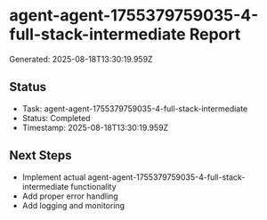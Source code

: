 # agent-agent-1755379759035-4-full-stack-intermediate Report

Generated: 2025-08-18T13:30:19.959Z

## Status
- Task: agent-agent-1755379759035-4-full-stack-intermediate
- Status: Completed
- Timestamp: 2025-08-18T13:30:19.959Z

## Next Steps
- Implement actual agent-agent-1755379759035-4-full-stack-intermediate functionality
- Add proper error handling
- Add logging and monitoring
